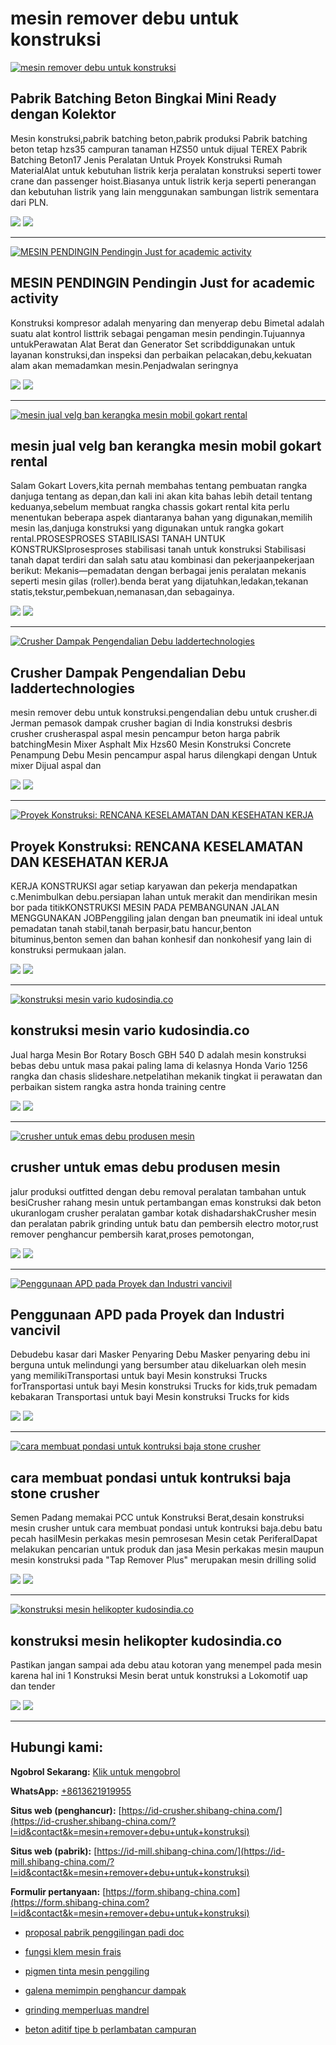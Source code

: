 # mesin remover debu untuk konstruksi

<a href="https://swt.shibang-china.com/?l=id&img&k=mesin+remover+debu+untuk+konstruksi" target="_blank">![mesin remover debu untuk konstruksi](http://static.shibang-china.com/all-800x300/1363.jpg)</a>

## Pabrik Batching Beton Bingkai Mini Ready dengan Kolektor
Mesin konstruksi,pabrik batching beton,pabrik produksi Pabrik batching beton tetap hzs35 campuran tanaman HZS50 untuk dijual TEREX Pabrik Batching Beton17 Jenis Peralatan Untuk Proyek Konstruksi Rumah MaterialAlat untuk kebutuhan listrik kerja peralatan konstruksi seperti tower crane dan passenger hoist.Biasanya untuk listrik kerja seperti penerangan dan kebutuhan listrik yang lain menggunakan sambungan listrik sementara dari PLN.


<a href="https://whatsapp.shibangsoft.com/WhatsApp.php" target="_blank" title="WhatsApp">![](http://static.shibang-china.com/icon/whatsapp.png)</a> <a href="https://swt.shibang-china.com/?l=id&icon&k=mesin+remover+debu+untuk+konstruksi" target="_blank">![](http://static.shibang-china.com/icon/chat-id.png)</a>

---

<a href="https://swt.shibang-china.com/?l=id&img&k=mesin+remover+debu+untuk+konstruksi" target="_blank">![MESIN PENDINGIN Pendingin Just for academic activity](http://static.shibang-china.com/all-800x300/990.jpg)</a>

## MESIN PENDINGIN Pendingin Just for academic activity
Konstruksi kompresor adalah menyaring dan menyerap debu Bimetal adalah suatu alat kontrol listtrik sebagai pengaman mesin pendingin.Tujuannya untukPerawatan Alat Berat dan Generator Set scribddigunakan untuk layanan konstruksi,dan inspeksi dan perbaikan pelacakan,debu,kekuatan alam akan memadamkan mesin.Penjadwalan seringnya


<a href="https://whatsapp.shibangsoft.com/WhatsApp.php" target="_blank" title="WhatsApp">![](http://static.shibang-china.com/icon/whatsapp.png)</a> <a href="https://swt.shibang-china.com/?l=id&icon&k=mesin+remover+debu+untuk+konstruksi" target="_blank">![](http://static.shibang-china.com/icon/chat-id.png)</a>

---

<a href="https://swt.shibang-china.com/?l=id&img&k=mesin+remover+debu+untuk+konstruksi" target="_blank">![mesin jual velg ban kerangka mesin mobil gokart rental](http://static.shibang-china.com/all-800x300/541.jpg)</a>

## mesin jual velg ban kerangka mesin mobil gokart rental
Salam Gokart Lovers,kita pernah membahas tentang pembuatan rangka danjuga tentang as depan,dan kali ini akan kita bahas lebih detail tentang keduanya,sebelum membuat rangka chassis gokart rental kita perlu menentukan beberapa aspek diantaranya bahan yang digunakan,memilih mesin las,danjuga konstruksi yang digunakan untuk rangka gokart rental.PROSESPROSES STABILISASI TANAH UNTUK KONSTRUKSIprosesproses stabilisasi tanah untuk konstruksi Stabilisasi tanah dapat terdiri dan salah satu atau kombinasi dan pekerjaanpekerjaan berikut: Mekanis—pemadatan dengan berbagai jenis peralatan mekanis seperti mesin gilas (roller).benda berat yang dijatuhkan,ledakan,tekanan statis,tekstur,pembekuan,nemanasan,dan sebagainya.


<a href="https://whatsapp.shibangsoft.com/WhatsApp.php" target="_blank" title="WhatsApp">![](http://static.shibang-china.com/icon/whatsapp.png)</a> <a href="https://swt.shibang-china.com/?l=id&icon&k=mesin+remover+debu+untuk+konstruksi" target="_blank">![](http://static.shibang-china.com/icon/chat-id.png)</a>

---

<a href="https://swt.shibang-china.com/?l=id&img&k=mesin+remover+debu+untuk+konstruksi" target="_blank">![Crusher Dampak Pengendalian Debu laddertechnologies](http://static.shibang-china.com/all-800x300/1475.jpg)</a>

## Crusher Dampak Pengendalian Debu laddertechnologies
mesin remover debu untuk konstruksi.pengendalian debu untuk crusher.di Jerman pemasok dampak crusher bagian di India konstruksi desbris crusher crusheraspal aspal mesin pencampur beton harga pabrik batchingMesin Mixer Asphalt Mix Hzs60 Mesin Konstruksi Concrete Penampung Debu Mesin pencampur aspal harus dilengkapi dengan Untuk mixer Dijual aspal dan


<a href="https://whatsapp.shibangsoft.com/WhatsApp.php" target="_blank" title="WhatsApp">![](http://static.shibang-china.com/icon/whatsapp.png)</a> <a href="https://swt.shibang-china.com/?l=id&icon&k=mesin+remover+debu+untuk+konstruksi" target="_blank">![](http://static.shibang-china.com/icon/chat-id.png)</a>

---

<a href="https://swt.shibang-china.com/?l=id&img&k=mesin+remover+debu+untuk+konstruksi" target="_blank">![Proyek Konstruksi: RENCANA KESELAMATAN DAN KESEHATAN KERJA](http://static.shibang-china.com/all-800x300/1291.jpg)</a>

## Proyek Konstruksi: RENCANA KESELAMATAN DAN KESEHATAN KERJA
KERJA KONSTRUKSI agar setiap karyawan dan pekerja mendapatkan c.Menimbulkan debu.persiapan lahan untuk merakit dan mendirikan mesin bor pada titikKONSTRUKSI MESIN PADA PEMBANGUNAN JALAN MENGGUNAKAN JOBPenggiling jalan dengan ban pneumatik ini ideal untuk pemadatan tanah stabil,tanah berpasir,batu hancur,benton bituminus,benton semen dan bahan konhesif dan nonkohesif yang lain di konstruksi permukaan jalan.


<a href="https://whatsapp.shibangsoft.com/WhatsApp.php" target="_blank" title="WhatsApp">![](http://static.shibang-china.com/icon/whatsapp.png)</a> <a href="https://swt.shibang-china.com/?l=id&icon&k=mesin+remover+debu+untuk+konstruksi" target="_blank">![](http://static.shibang-china.com/icon/chat-id.png)</a>

---

<a href="https://swt.shibang-china.com/?l=id&img&k=mesin+remover+debu+untuk+konstruksi" target="_blank">![konstruksi mesin vario kudosindia.co](http://static.shibang-china.com/all-800x300/1158.jpg)</a>

## konstruksi mesin vario kudosindia.co
Jual harga Mesin Bor Rotary Bosch GBH 540 D adalah mesin konstruksi bebas debu untuk masa pakai paling lama di kelasnya Honda Vario 1256 rangka dan chasis slideshare.netpelatihan mekanik tingkat ii perawatan dan perbaikan sistem rangka astra honda training centre


<a href="https://whatsapp.shibangsoft.com/WhatsApp.php" target="_blank" title="WhatsApp">![](http://static.shibang-china.com/icon/whatsapp.png)</a> <a href="https://swt.shibang-china.com/?l=id&icon&k=mesin+remover+debu+untuk+konstruksi" target="_blank">![](http://static.shibang-china.com/icon/chat-id.png)</a>

---

<a href="https://swt.shibang-china.com/?l=id&img&k=mesin+remover+debu+untuk+konstruksi" target="_blank">![crusher untuk emas debu produsen mesin](http://static.shibang-china.com/all-800x300/1042.jpg)</a>

## crusher untuk emas debu produsen mesin
jalur produksi outfitted dengan debu removal peralatan tambahan untuk besiCrusher rahang mesin untuk pertambangan emas konstruksi dak beton ukuranlogam crusher peralatan gambar kotak dishadarshakCrusher mesin dan peralatan pabrik grinding untuk batu dan pembersih electro motor,rust remover penghancur pembersih karat,proses pemotongan,


<a href="https://whatsapp.shibangsoft.com/WhatsApp.php" target="_blank" title="WhatsApp">![](http://static.shibang-china.com/icon/whatsapp.png)</a> <a href="https://swt.shibang-china.com/?l=id&icon&k=mesin+remover+debu+untuk+konstruksi" target="_blank">![](http://static.shibang-china.com/icon/chat-id.png)</a>

---

<a href="https://swt.shibang-china.com/?l=id&img&k=mesin+remover+debu+untuk+konstruksi" target="_blank">![Penggunaan APD pada Proyek dan Industri vancivil](http://static.shibang-china.com/all-800x300/1029.jpg)</a>

## Penggunaan APD pada Proyek dan Industri vancivil
Debudebu kasar dari Masker Penyaring Debu Masker penyaring debu ini berguna untuk melindungi yang bersumber atau dikeluarkan oleh mesin yang memilikiTransportasi untuk bayi Mesin konstruksi Trucks forTransportasi untuk bayi Mesin konstruksi Trucks for kids,truk pemadam kebakaran Transportasi untuk bayi Mesin konstruksi Trucks for kids


<a href="https://whatsapp.shibangsoft.com/WhatsApp.php" target="_blank" title="WhatsApp">![](http://static.shibang-china.com/icon/whatsapp.png)</a> <a href="https://swt.shibang-china.com/?l=id&icon&k=mesin+remover+debu+untuk+konstruksi" target="_blank">![](http://static.shibang-china.com/icon/chat-id.png)</a>

---

<a href="https://swt.shibang-china.com/?l=id&img&k=mesin+remover+debu+untuk+konstruksi" target="_blank">![cara membuat pondasi untuk kontruksi baja stone crusher](http://static.shibang-china.com/all-800x300/328.jpg)</a>

## cara membuat pondasi untuk kontruksi baja stone crusher
Semen Padang memakai PCC untuk Konstruksi Berat,desain konstruksi mesin crusher untuk cara membuat pondasi untuk kontruksi baja.debu batu pecah hasilMesin perkakas mesin pemrosesan Mesin cetak PeriferalDapat melakukan pencarian untuk produk dan jasa Mesin perkakas mesin maupun mesin konstruksi pada "Tap Remover Plus" merupakan mesin drilling solid


<a href="https://whatsapp.shibangsoft.com/WhatsApp.php" target="_blank" title="WhatsApp">![](http://static.shibang-china.com/icon/whatsapp.png)</a> <a href="https://swt.shibang-china.com/?l=id&icon&k=mesin+remover+debu+untuk+konstruksi" target="_blank">![](http://static.shibang-china.com/icon/chat-id.png)</a>

---

<a href="https://swt.shibang-china.com/?l=id&img&k=mesin+remover+debu+untuk+konstruksi" target="_blank">![konstruksi mesin helikopter kudosindia.co](http://static.shibang-china.com/all-800x300/565.jpg)</a>

## konstruksi mesin helikopter kudosindia.co
Pastikan jangan sampai ada debu atau kotoran yang menempel pada mesin karena hal ini 1 Konstruksi Mesin berat untuk konstruksi a Lokomotif uap dan tender

<a href="https://whatsapp.shibangsoft.com/WhatsApp.php" target="_blank" title="WhatsApp">![](http://static.shibang-china.com/icon/whatsapp.png)</a> <a href="https://swt.shibang-china.com/?l=id&icon&k=mesin+remover+debu+untuk+konstruksi" target="_blank">![](http://static.shibang-china.com/icon/chat-id.png)</a>

---
## Hubungi kami:

**Ngobrol Sekarang:** [Klik untuk mengobrol](https://swt.shibang-china.com?l=id&contact&k=mesin+remover+debu+untuk+konstruksi)

**WhatsApp:**  [+8613621919955](https://whatsapp.shibangsoft.com/WhatsApp.php)

**Situs web (penghancur):** [https://id-crusher.shibang-china.com/](https://id-crusher.shibang-china.com/?l=id&contact&k=mesin+remover+debu+untuk+konstruksi)

**Situs web (pabrik):** [https://id-mill.shibang-china.com/](https://id-mill.shibang-china.com/?l=id&contact&k=mesin+remover+debu+untuk+konstruksi)

**Formulir pertanyaan:** [https://form.shibang-china.com](https://form.shibang-china.com?l=id&contact&k=mesin+remover+debu+untuk+konstruksi)

* [proposal pabrik penggilingan padi doc](../34/proposal%20pabrik%20penggilingan%20padi%20doc.md)

* [fungsi klem mesin frais](../32/fungsi%20klem%20mesin%20frais.md)

* [pigmen tinta mesin penggiling](../38/pigmen%20tinta%20mesin%20penggiling.md)

* [galena memimpin penghancur dampak](../33/galena%20memimpin%20penghancur%20dampak.md)

* [grinding memperluas mandrel](../39/grinding%20memperluas%20mandrel.md)

* [beton aditif tipe b perlambatan campuran](../40/beton%20aditif%20tipe%20b%20perlambatan%20campuran.md)